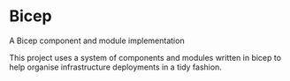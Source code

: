 # Bicep
A Bicep component and module implementation

This project uses a system of components and modules written in bicep to help organise infrastructure deployments in a tidy fashion.

